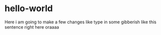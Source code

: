 # hello-world

Here i am going to make a few changes like type in some gibberish like this sentence right here
oraaaa
